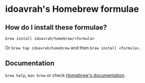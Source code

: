 # idoavrah's Homebrew formulae

## How do I install these formulae?

`brew install idoavrah/homebrew/<formula>`

Or `brew tap idoavrah/homebrew` and then `brew install <formula>`.

## Documentation

`brew help`, `man brew` or check [Homebrew's documentation](https://docs.brew.sh).
